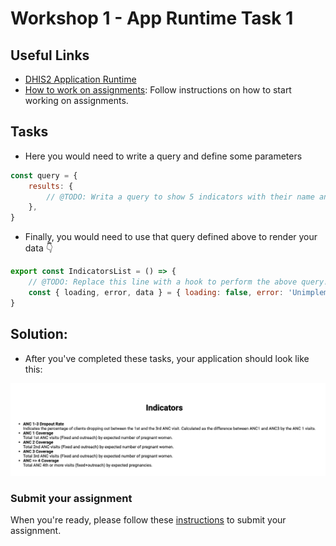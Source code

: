 # Workshop 1 - App Runtime Task 1

## Useful Links

* [DHIS2 Application Runtime](https://runtime.dhis2.nu/#/)
* [How to work on assignments](../../../resources/GET_STARTED.md#working-on-directories-that-contain-starter-code): Follow instructions on how to  start working on assignments. 


## Tasks 

* Here you would need to write a query and define some parameters 

```js
const query = {
    results: {
        // @TODO: Writa a query to show 5 indicators with their name and description
    },
}
```
* Finally, you would need to use that query defined above to render your data 👇 

```js
export const IndicatorsList = () => {
    // @TODO: Replace this line with a hook to perform the above query!
    const { loading, error, data } = { loading: false, error: 'Unimplemented', data: undefined } 
}
```
## Solution:

* After you've completed these tasks, your application should look like this:

![](./assets/indicators.png) 

### Submit your assignment 

When you're ready, please follow these [instructions](../../../resources/GET_STARTED.md#how-to-submit-assignments) to submit your assignment. 